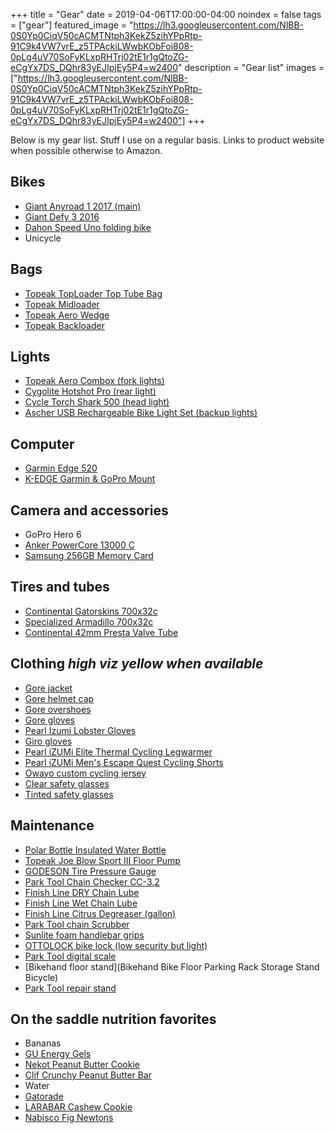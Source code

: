 +++
title =  "Gear"
date = 2019-04-06T17:00:00-04:00
noindex = false
tags = ["gear"]
featured_image = "https://lh3.googleusercontent.com/NlBB-0S0Yp0CiqV50cACMTNtph3KekZ5zihYPpRtp-91C9k4VW7vrE_z5TPAckiLWwbKObFoi808-0pLg4uV70SoFyKLxpRHTrj02tE1r1gQtoZG-eCgYx7DS_DQhr83yEJIpjEy5P4=w2400"
description = "Gear list"
images = ["https://lh3.googleusercontent.com/NlBB-0S0Yp0CiqV50cACMTNtph3KekZ5zihYPpRtp-91C9k4VW7vrE_z5TPAckiLWwbKObFoi808-0pLg4uV70SoFyKLxpRHTrj02tE1r1gQtoZG-eCgYx7DS_DQhr83yEJIpjEy5P4=w2400"]
+++

Below is my gear list. Stuff I use on a regular basis. Links to product website when possible otherwise to Amazon.


## Bikes

* [Giant Anyroad 1 2017 (main)](https://www.giant-bicycles.com/us/anyroad-1-2017)
* [Giant Defy 3 2016](https://www.giant-bicycles.com/us/defy-3-2016)
* [Dahon Speed Uno folding bike](https://usa.dahon.com/bikes/speed-uno-5/)
* Unicycle

## Bags
* [Topeak TopLoader Top Tube Bag](https://www.topeak.com/global/en/products/bikepacking-series/966-toploader)
* [Topeak Midloader](https://www.topeak.com/global/en/products/bikepacking-series/967-midloader)
* [Topeak Aero Wedge](https://www.topeak.com/global/en/products/saddle-bags/130-aero-wedge-pack)
* [Topeak Backloader](https://www.topeak.com/global/en/products/bikepacking-series/969-backloader)

## Lights
* [Topeak Aero Combox (fork lights)](https://www.topeak.com/global/en/products/safety-light-sets/779-aero-usb-combo)
* [Cygolite Hotshot Pro (rear light)](https://cygolite.com/product/hotshot-pro-150-usb/)
* [Cycle Torch Shark 500 (head light)](https://cycletorch.com/product/shark-500-usb-rechargeable-bike-light-set.aspx?page=1)
* [Ascher USB Rechargeable Bike Light Set (backup lights)](https://www.amazon.com/gp/product/B01EUQ7ZQG/ref=oh_aui_search_asin_title?ie=UTF8&psc=1)

## Computer
* [Garmin Edge 520](https://buy.garmin.com/en-US/US/p/623539)
* [K-EDGE Garmin & GoPro Mount](https://k-edge.com/shop/chain-catchers/road/gopro-garmin-combo-mount/)

## Camera and accessories
* GoPro Hero 6
* [Anker PowerCore 13000 C](https://www.anker.com/products/variant/powercore-13000-c/A1216011)
* [Samsung 256GB Memory Card](https://www.amazon.com/gp/product/B072HRDM55/ref=ppx_yo_dt_b_asin_title_o03_s01?ie=UTF8&psc=1)

## Tires and tubes
* [Continental Gatorskins 700x32c](https://www.continental-tires.com/bicycle/tires/race-tires/gator-hardshell)
* [Specialized Armadillo 700x32c](https://www.specialized.com/au/en/all-condition-armadillo/p/156069?color=227966-156069)
* [Continental 42mm Presta Valve Tube](https://www.amazon.com/gp/product/B01CYTV4OA/ref=ppx_yo_dt_b_asin_title_o06_s00?ie=UTF8&psc=1)

## Clothing _high viz yellow when available_
* [Gore jacket](https://www.amazon.com/gp/product/B0079TPX4I/ref=oh_aui_search_asin_title?ie=UTF8&psc=1)
* [Gore helmet cap](https://www.amazon.com/gp/product/B006URAVK6/ref=oh_aui_search_asin_title?ie=UTF8&psc=1)
* [Gore overshoes](https://www.amazon.com/gp/product/B006URAFV6/ref=oh_aui_search_asin_title?ie=UTF8&psc=1)
* [Gore gloves](https://www.amazon.com/gp/product/B006URASNQ/ref=oh_aui_search_asin_title?ie=UTF8&psc=1)
* [Pearl Izumi Lobster Gloves](https://www.amazon.com/gp/product/B06WLNT9MF/ref=oh_aui_search_asin_title?ie=UTF8&psc=1)
* [Giro gloves](https://www.amazon.com/gp/product/B00NB5UZPG/ref=oh_aui_search_asin_title?ie=UTF8&psc=1)
* [Pearl iZUMi Elite Thermal Cycling Legwarmer](https://www.amazon.com/gp/product/B01MY4M2E9/ref=oh_aui_search_asin_title?ie=UTF8&psc=1)
* [Pearl iZUMi Men's Escape Quest Cycling Shorts](https://www.amazon.com/gp/product/B01H7BQXNC/ref=oh_aui_search_asin_title?ie=UTF8&psc=1)
* [Owayo custom cycling jersey](https://www.owayo.com/)
* [Clear safety glasses](https://www.amazon.com/gp/product/B000NP5D3G/ref=ppx_yo_dt_b_asin_title_o05_s00?ie=UTF8&psc=1)
* [Tinted safety glasses](https://www.amazon.com/gp/product/B002RLYOZ2/ref=ppx_yo_dt_b_asin_title_o02_s00?ie=UTF8&psc=1)


## Maintenance
* [Polar Bottle Insulated Water Bottle](https://polarbottle.com/product/bottles/insulated-sport-bike/solid-bottles-20oz-24oz/)
* [Topeak Joe Blow Sport III Floor Pump](https://www.topeak.com/global/en/products/floor-pumps/1079-joeblow--sport-iii)
* [GODESON Tire Pressure Gauge](https://www.amazon.com/gp/product/B01KHJNNK2/ref=oh_aui_search_asin_title?ie=UTF8&psc=1)
* [Park Tool Chain Checker CC-3.2](https://www.parktool.com/product/chain-wear-indicator-cc-3-2)
* [Finish Line DRY Chain Lube](http://www.finishlineusa.com/products/chain-lubricants)
* [Finish Line Wet Chain Lube](http://www.finishlineusa.com/products/chain-lubricants)
* [Finish Line Citrus Degreaser (gallon)](http://www.finishlineusa.com/products/bicycle-degreasers/citrus-bike-chain-degreaser)
* [Park Tool chain Scrubber](https://www.parktool.com/product/cyclone-chain-scrubber-cm-5-2)
* [Sunlite foam handlebar grips](https://www.amazon.com/gp/product/B000AO5K42/ref=ppx_yo_dt_b_asin_title_o06_s01?ie=UTF8&psc=1)
* [OTTOLOCK bike lock (low security but light)](https://ottodesignworks.com/shop/ottolock)
* [Park Tool digital scale](https://www.parktool.com/product/digital-scale-ds-1)
* [Bikehand floor stand](Bikehand Bike Floor Parking Rack Storage Stand Bicycle)
* [Park Tool repair stand](https://www.parktool.com/product/team-issue-repair-stand-prs-25)

## On the saddle nutrition favorites
* Bananas
* [GU Energy Gels](https://guenergy.com/form/gel/)
* [Nekot Peanut Butter Cookie](https://www.lance.com/nekot/)
* [Clif Crunchy Peanut Butter Bar](https://www.clifbar.com/products/clif/clif-bar/crunchy-peanut-butter)
* Water
* [Gatorade](https://www.gatorade.com/products/sports-drinks)
* [LARABAR Cashew Cookie](https://www.larabar.com/our-products/larabar/cashew-cookie)
* [Nabisco Fig Newtons](https://en.wikipedia.org/wiki/Newtons_(cookie))
